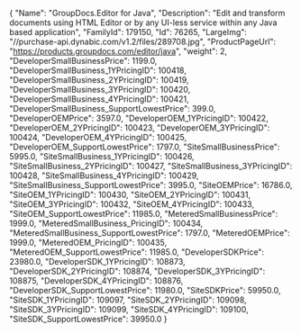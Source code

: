 {
    "Name": "GroupDocs.Editor for Java",
    "Description": "Edit and transform documents using HTML Editor or by any UI-less service within any Java based application",
    "FamilyId": 179150,
    "Id": 76265,
    "LargeImg": "//purchase-api.dynabic.com/v1.2/files/289708.jpg",
    "ProductPageUrl": "https://products.groupdocs.com/editor/java",
    "weight": 2,
    "DeveloperSmallBusinessPrice": 1199.0,
    "DeveloperSmallBusiness_1YPricingID": 100418,
    "DeveloperSmallBusiness_2YPricingID": 100419,
    "DeveloperSmallBusiness_3YPricingID": 100420,
    "DeveloperSmallBusiness_4YPricingID": 100421,
    "DeveloperSmallBusiness_SupportLowestPrice": 399.0,
    "DeveloperOEMPrice": 3597.0,
    "DeveloperOEM_1YPricingID": 100422,
    "DeveloperOEM_2YPricingID": 100423,
    "DeveloperOEM_3YPricingID": 100424,
    "DeveloperOEM_4YPricingID": 100425,
    "DeveloperOEM_SupportLowestPrice": 1797.0,
    "SiteSmallBusinessPrice": 5995.0,
    "SiteSmallBusiness_1YPricingID": 100426,
    "SiteSmallBusiness_2YPricingID": 100427,
    "SiteSmallBusiness_3YPricingID": 100428,
    "SiteSmallBusiness_4YPricingID": 100429,
    "SiteSmallBusiness_SupportLowestPrice": 3995.0,
    "SiteOEMPrice": 16786.0,
    "SiteOEM_1YPricingID": 100430,
    "SiteOEM_2YPricingID": 100431,
    "SiteOEM_3YPricingID": 100432,
    "SiteOEM_4YPricingID": 100433,
    "SiteOEM_SupportLowestPrice": 11985.0,
    "MeteredSmallBusinessPrice": 1999.0,
    "MeteredSmallBusiness_PricingID": 100434,
    "MeteredSmallBusiness_SupportLowestPrice": 1797.0,
    "MeteredOEMPrice": 1999.0,
    "MeteredOEM_PricingID": 100435,
    "MeteredOEM_SupportLowestPrice": 11985.0,
    "DeveloperSDKPrice": 23980.0,
    "DeveloperSDK_1YPricingID": 108873,
    "DeveloperSDK_2YPricingID": 108874,
    "DeveloperSDK_3YPricingID": 108875,
    "DeveloperSDK_4YPricingID": 108876,
    "DeveloperSDK_SupportLowestPrice": 11980.0,
    "SiteSDKPrice": 59950.0,
    "SiteSDK_1YPricingID": 109097,
    "SiteSDK_2YPricingID": 109098,
    "SiteSDK_3YPricingID": 109099,
    "SiteSDK_4YPricingID": 109100,
    "SiteSDK_SupportLowestPrice": 39950.0
}